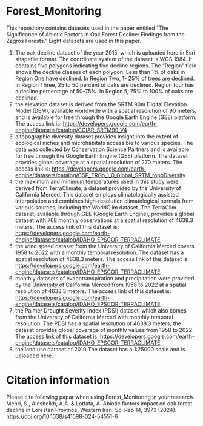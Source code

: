 # Forest_Monitoring
This repository contains datasets used in the paper entitled "The Significance of Abiotic Factors in Oak Forest Decline: Findings from the Zagros Forests.”
Eight datasets are used in this paper. 
1) The oak decline dataset of the year 2015, which is uploaded here in Esri shapefile format. The coordinate system of the dataset is WGS 1984. It contains five polygons indicating five decline regions. The “Region” field shows the decline classes of each polygon. Less than 1% of oaks in Region One have declined. In Region Two, 1- 25% of trees are declined. In Region Three, 25 to 50 percent of oaks are declined. Region four has a decline percentage of 50-75%. In Region 5, 75% to 100% of oaks are declined. 
2) the elevation dataset is derived from the SRTM 90m Digital Elevation Model (DEM), available worldwide with a spatial resolution of 90 meters, and is available for free through the Google Earth Engine (GEE) platform. The access link is: https://developers.google.com/earth-engine/datasets/catalog/CGIAR_SRTM90_V4 
3) a topographic diversity dataset provides insight into the extent of ecological niches and microhabitats accessible to various species. The data was collected by Conservation Science Partners and is available for free through the Google Earth Engine (GEE) platform. The dataset provides global coverage at a spatial resolution of 270 meters. The access link is: https://developers.google.com/earth-engine/datasets/catalog/CSP_ERGo_1_0_Global_SRTM_topoDiversity 
4) the maximum and minimum temperatures used in this study were derived from TerraClimate, a dataset provided by the University of California Merced. This dataset employs climatologically assisted interpolation and combines high-resolution climatological normals from various sources, including the WorldClim dataset. The TerraClim dataset, available through GEE (Google Earth Engine), provides a global dataset with 768 monthly observations at a spatial resolution of 4638.3 meters. The access link of this dataset is: https://developers.google.com/earth-engine/datasets/catalog/IDAHO_EPSCOR_TERRACLIMATE 
5) the wind speed dataset from the University of California Merced covers 1958 to 2022 with a monthly temporal resolution. The dataset has a spatial resolution of 4638.3 meters. The access link of this dataset is: https://developers.google.com/earth-engine/datasets/catalog/IDAHO_EPSCOR_TERRACLIMATE 
6) monthly datasets of evapotranspiration and precipitation were provided by the University of California Merced from 1958 to 2022 at a spatial resolution of 4638.3 meters. The access link of this dataset is: https://developers.google.com/earth-engine/datasets/catalog/IDAHO_EPSCOR_TERRACLIMATE 
7) the Palmer Drought Severity Index (PDSI) dataset, which also comes from the University of California Merced with monthly temporal resolution. The PDSI has a spatial resolution of 4638.3 meters; the dataset provides global coverage of monthly values from 1958 to 2022.  The access link of this dataset is: https://developers.google.com/earth-engine/datasets/catalog/IDAHO_EPSCOR_TERRACLIMATE
8) the land use dataset of 2010 The dataset has a 1:25000 scale and is uploaded here.


# Citation information
Please cite following papar when using Forest_Monitoring in your research.
Mehri, S., Alesheikh, A.A. & Lotfata, A. Abiotic factors impact on oak forest decline in Lorestan Province, Western Iran. Sci Rep 14, 3973 (2024). https://doi.org/10.1038/s41598-024-54551-6
